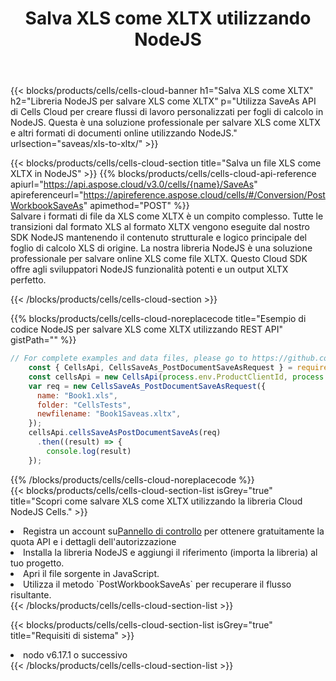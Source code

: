 ﻿---
title:  Salva XLS come XLTX utilizzando NodeJS
description:  Utilizzando Aspose.Cells Cloud SDK per NodeJS per salvare il file in formato XLS come file in formato XLTX.
kwords: Excel, Save XLS as XLTX, REST, NodeJS
howto: How to save XLS as XLTX using Aspose.Cells Cloud NodeJS library.
---
{{< blocks/products/cells/cells-cloud-banner h1="Salva XLS come XLTX" h2="Libreria NodeJS per salvare XLS come XLTX" p="Utilizza SaveAs API di Cells Cloud per creare flussi di lavoro personalizzati per fogli di calcolo in NodeJS. Questa è una soluzione professionale per salvare XLS come XLTX e altri formati di documenti online utilizzando NodeJS." urlsection="saveas/xls-to-xltx/" >}}

{{< blocks/products/cells/cells-cloud-section title="Salva un file XLS come XLTX in NodeJS" >}}
{{% blocks/products/cells/cells-cloud-api-reference apiurl="https://api.aspose.cloud/v3.0/cells/{name}/SaveAs" apireferenceurl="https://apireference.aspose.cloud/cells/#/Conversion/PostWorkbookSaveAs" apimethod="POST" %}}
<br/>
Salvare i formati di file da XLS come XLTX è un compito complesso. Tutte le transizioni dal formato XLS al formato XLTX vengono eseguite dal nostro SDK NodeJS mantenendo il contenuto strutturale e logico principale del foglio di calcolo XLS di origine. La nostra libreria NodeJS è una soluzione professionale per salvare online XLS come file XLTX. Questo Cloud SDK offre agli sviluppatori NodeJS funzionalità potenti e un output XLTX perfetto.

{{< /blocks/products/cells/cells-cloud-section >}}

{{% blocks/products/cells/cells-cloud-noreplacecode title="Esempio di codice NodeJS per salvare XLS come XLTX utilizzando REST API" gistPath="" %}}
  
```js
// For complete examples and data files, please go to https://github.com/aspose-cells-cloud/aspose-cells-cloud-node/
    const { CellsApi, CellsSaveAs_PostDocumentSaveAsRequest } = require("asposecellscloud");
    const cellsApi = new CellsApi(process.env.ProductClientId, process.env.ProductClientSecret);
    var req = new CellsSaveAs_PostDocumentSaveAsRequest({
      name: "Book1.xls",
      folder: "CellsTests",
      newfilename: "Book1Saveas.xltx",
    });
    cellsApi.cellsSaveAsPostDocumentSaveAs(req)
      .then((result) => {
        console.log(result)
    });
```
  
{{% /blocks/products/cells/cells-cloud-noreplacecode %}}
<br/>
{{< blocks/products/cells/cells-cloud-section-list isGrey="true" title="Scopri come salvare XLS come XLTX utilizzando la libreria Cloud NodeJS Cells." >}}
<li> Registra un account su<a href="https://dashboard.aspose.cloud/">Pannello di controllo</a> per ottenere gratuitamente la quota API e i dettagli dell'autorizzazione</li>
<li>Installa la libreria NodeJS e aggiungi il riferimento (importa la libreria) al tuo progetto.</li>
<li>Apri il file sorgente in JavaScript.</li>
<li>Utilizza il metodo `PostWorkbookSaveAs` per recuperare il flusso risultante.</li>
{{< /blocks/products/cells/cells-cloud-section-list >}}

{{< blocks/products/cells/cells-cloud-section-list isGrey="true" title="Requisiti di sistema" >}}
<li>nodo v6.17.1 o successivo</li>
{{< /blocks/products/cells/cells-cloud-section-list >}}
